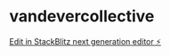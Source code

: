 # vandevercollective

[Edit in StackBlitz next generation editor ⚡️](https://stackblitz.com/~/github.com/kevinvandever/vandevercollective)